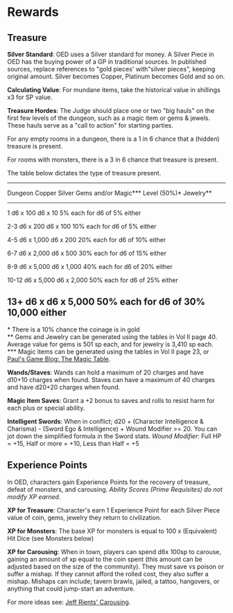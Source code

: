 # Rewards

## Treasure

**Silver Standard**: OED uses a Silver standard for money. A Silver
Piece in OED has the buying power of a GP in traditional sources. In
published sources, replace references to "gold pieces' with"silver
pieces", keeping original amount. Silver becomes Copper, Platinum
becomes Gold and so on.

**Calculating Value**: For mundane items, take the historical value in
shillings x3 for SP value.

**Treasure Hordes**: The Judge should place one or two "big hauls" on
the first few levels of the dungeon, such as a magic item or gems &
jewels. These hauls serve as a "call to action" for starting parties.

For any empty rooms in a dungeon, there is a 1 in 6 chance that a
(hidden) treasure is present.

For rooms with monsters, there is a 3 in 6 chance that treasure is
present.

The table below dictates the type of treasure present.

  --------------------------------------------------------------------------
  Dungeon      Copper     Silver        Gems and/or            Magic\*\*\*
  Level                   (50%)\*       Jewelry\*\*            
  ------------ ---------- ------------- ---------------------- -------------
  1            d6 x 100   d6 x 10       5% each for d6 of      5%
                                        either                 

  2-3          d6 x 200   d6 x 100      10% each for d6 of     5%
                                        either                 

  4-5          d6 x 1,000 d6 x 200      20% each for d6 of     10%
                                        either                 

  6-7          d6 x 2,000 d6 x 500      30% each for d6 of     15%
                                        either                 

  8-9          d6 x 5,000 d6 x 1,000    40% each for d6 of     20%
                                        either                 

  10-12        d6 x 5,000 d6 x 2,000    50% each for d6 of     25%
                                        either                 

  13+          d6 x       d6 x 5,000    50% each for d6 of     30%
               10,000                   either                 
  --------------------------------------------------------------------------

\* There is a 10% chance the coinage is in gold\
\*\* Gems and Jewelry can be generated using the tables in Vol II page
40. Average value for gems is 501 sp each, and for jewelry is 3,410 sp
each.\
\*\*\* Magic items can be generated using the tables in Vol II page 23,
or [Paul's Game Blog: The Magic Table](https://www.paulsgameblog.com/2018/06/28/magic-tables/).

**Wands/Staves**: Wands can hold a maximum of 20 charges and have d10+10
charges when found. Staves can have a maximum of 40 charges and have
d20+20 charges when found.

**Magic Item Saves**: Grant a +2 bonus to saves and rolls to resist harm
for each plus or special ability.

**Intelligent Swords**: When in conflict; d20 + (Character Intelligence
& Charisma) - (Sword Ego & Intelligence) + Wound Modifier >= 20. You can
jot down the simplified formula in the Sword stats. *Wound Modifier*:
Full HP = +15, Half or more = +10, Less than Half = +5

## Experience Points

In OED, characters gain Experience Points for the recovery of treasure,
defeat of monsters, and carousing. *Ability Scores (Prime Requisites) do
not modify XP earned*.

**XP for Treasure**: Character's earn 1 Experience Point for each Silver
Piece value of coin, gems, jewelry they return to civilization.

**XP for Monsters**: The base XP for monsters is equal to 100 x
(Equivalent) Hit Dice (see Monsters below)

**XP for Carousing**: When in town, players can spend d6x 100sp to
carouse, gaining an amount of xp equal to the coin spent (this amount
can be adjusted based on the size of the community). They must save vs
poison or suffer a mishap. If they cannot afford the rolled cost, they
also suffer a mishap. Mishaps can include; tavern brawls, jailed, a
tattoo, hangovers, or anything that could jump-start an adventure.

For more ideas see: [Jeff Rients' Carousing](http://jrients.blogspot.com/2008/12/party-like-its-999.html).
